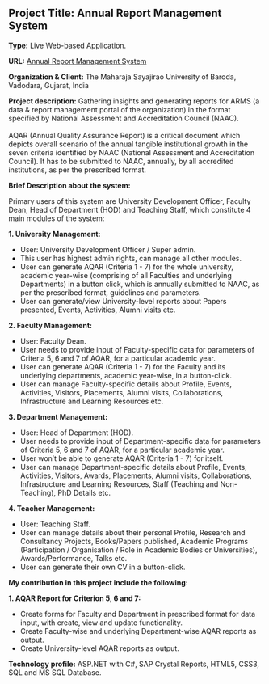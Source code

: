 ## Project Title: Annual Report Management System

**Type:** Live Web-based Application. 

**URL:** <a href="http://ccc.msubaroda.ac.in/AnnualRep/">Annual Report Management System</a> 

**Organization & Client:** The Maharaja Sayajirao University of Baroda, Vadodara, Gujarat, India

**Project description:** Gathering insights and generating reports for ARMS (a data & report management portal of the organization) in the format specified by National Assessment and Accreditation Council (NAAC).<br><br>AQAR (Annual Quality Assurance Report) is a critical document which depicts overall scenario of the annual tangible institutional growth in the seven criteria identified by NAAC (National Assessment and Accreditation Council). It has to be submitted to NAAC, annually, by all accredited institutions, as per the prescribed format.

**Brief Description about the system:**

Primary users of this system are University Development Officer, Faculty Dean, Head of Department (HOD) and Teaching Staff, which constitute 4 main modules of the system:

**1. University Management:**
* User: University Development Officer / Super admin.
* This user has highest admin rights, can manage all other modules.
* User can generate AQAR (Criteria 1 - 7) for the whole university, academic year-wise (comprising of all Faculties and underlying Departments) in a button click, which is annually submitted to NAAC, as per the prescribed format, guidelines and parameters.
* User can generate/view University-level reports about Papers presented, Events, Activities, Alumni visits etc.

**2. Faculty Management:**
* User: Faculty Dean.
* User needs to provide input of Faculty-specific data for parameters of Criteria 5, 6 and 7 of AQAR, for a particular academic year.
* User can generate AQAR (Criteria 1 - 7) for the Faculty and its underlying departments, academic year-wise, in a button-click. 
* User can manage Faculty-specific details about Profile, Events, Activities, Visitors, Placements, Alumni visits, Collaborations, Infrastructure and Learning Resources etc.

**3. Department Management:**
* User: Head of Department (HOD).
* User needs to provide input of Department-specific data for parameters of Criteria 5, 6 and 7 of AQAR, for a particular academic year.
* User won’t be able to generate AQAR (Criteria 1 - 7) for itself.
* User can manage Department-specific details about Profile, Events, Activities, Visitors, Awards, Placements, Alumni visits, Collaborations, Infrastructure and Learning Resources, Staff (Teaching and Non-Teaching), PhD Details etc.

**4. Teacher Management:**
* User: Teaching Staff.
* User can manage details about their personal Profile, Research and Consultancy Projects, Books/Papers published, Academic Programs (Participation / Organisation / Role in Academic Bodies or Universities), Awards/Performance, Talks etc.
* User can generate their own CV in a button-click.

**My contribution in this project include the following:**

**1. AQAR Report for Criterion 5, 6 and 7:**
* Create forms for Faculty and Department in prescribed format for data input, with create, view and update functionality.
* Create Faculty-wise and underlying Department-wise AQAR reports as output.
* Create University-level AQAR reports as output.

**Technology profile:** ASP.NET with C#, SAP Crystal Reports, HTML5, CSS3, SQL and MS SQL Database.
